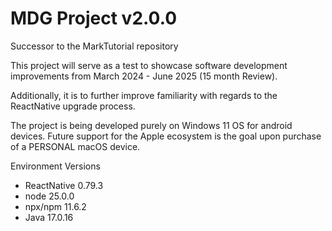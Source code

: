 # MDG Project v2.0.0

Successor to the MarkTutorial repository

This project will serve as a test to showcase software development improvements from March 2024 - June 2025 (15 month Review).

Additionally, it is to further improve familiarity with regards to the ReactNative upgrade process.

The project is being developed purely on Windows 11 OS for android devices. Future support for the Apple ecosystem is the goal upon purchase of a PERSONAL macOS device.

Environment Versions

- ReactNative 0.79.3
- node 25.0.0
- npx/npm 11.6.2
- Java 17.0.16
